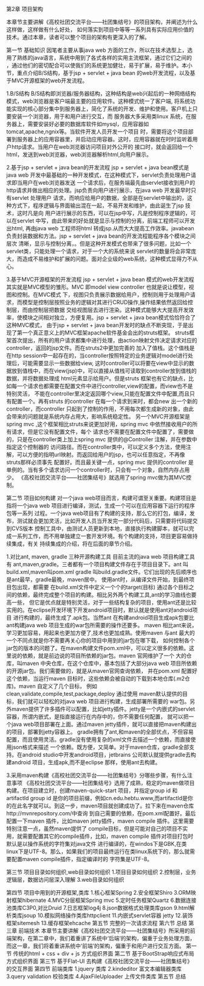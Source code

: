 第2章 项目架构

本章节主要讲解《高校社团交流平台——社团集结号》的项目架构，并阐述为什么这样做，这样做有什么好处，
如何落实到项目中等等一系列具有实际应用价值的技术。通过本章，读者可以整个项目的架构有更深入的了解。

第一节     基础知识
    因笔者主要从事java web 方面的工作，所以在技术选型上，选用了熟练的java语言，系统中用到了各式各样的实用主流框架，通过它们之间的
，通过他们的密切配合可以使我们的系统更加健壮，易于扩展，易于维护。本小节，重点介绍B/S结构，基于jsp + servlet + java bean
的web开发流程，以及基于MVC开源框架的web开发流程。

1.B/S结构
    B/S结构即浏览器/服务器结构，这种结构是web兴起后的一种网络结构模式，web浏览器是客户端最主要的应用软件。这种模式统一了客户端,
将系统功能实现的核心部分集中到服务器上，简化了系统的开发、维护和使用。客户机上只要安装一个浏览器，用于和用户进行交互，而
服务器大多采用类linux 系统，在服务器上，需要安装好必要的数据库软件如mysql，应用容器如tomcat,apache,ngnix等。当软件开发人员开发一个项目
时，需要将这个项目部署到服务器上的应用容器里，并启动应用容器。这时，应用容器就在时时监听着用户http请求。当用户在web浏览器访问项目对外公开的
接口时，就会返回给一个html，发送到web浏览器，web浏览器解析html,向用户展示。

2.基于jsp + servlet + java bean的开发流程
    jsp + servlet + java bean模式是java web 开发中最基础的一种开发模式，在这种模式下，servlet负责处理用户请求即当用户在web浏览器发送
一个请求后，在服务端最先由servlet接收到用户的http请求并做出相应的处理。jsp负责向用户进行展示，在java web 开发最早时只有servlet 处理用户
请求，而响应给用户的数据，全部是在servlet中输出的，这种方式下，程序逻辑与界面输出混在一起，不易开发和维护，由此诞生了jsp 技术，这时凡是向
用户进行展示的东西，可以在jsp中写，凡是控制程序逻辑的，可以在servlet 中写，由此带来的好处就是显示与控制的分离，前端工程师可以开发出html,
再由java web 工程师将html 转成jsp.从而大大提高工作效率。javabean负责封装数据和方法。jsp + servlet + java bean的开发流程能程序各个模块之间层次
清晰，显示与控制分离，。但是这种开发模式也带来了很多问题，比如一个servlet类，只能处理一个请求，对于一个大的系统来说
servlet的数量将会非常庞大，而造成不易维护和扩展的问题。面对企业级的web系统，这种模式显得力不从心。

3.基于MVC开源框架的开发流程
    jsp + servlet + java bean 模式的web开发流程其实就是MVC模型的雏形。MVC 即model view controller 也就是说让模型，视图和控制。在MVC模式
下，视图只负责展示数据给用户，控制则用于处理用户请求，而模型是控制层按照业务的逻辑对其进行CRUD操作,操作结果依然返回给控制层，而由控制层把数据
交给视图层去进行渲染。这种模式能够大大提高开发效率，使模块之间相对独立，方便复用。jsp + servlet + java bean模式恰恰符合了这种MVC模式，
由于jsp + servlet + java bean开发时的缺点不断突现，于是出现了第一个真正意义上的MVC框架apache软件基金会出的struts框架。
    struts框架首次提出，所有的用户请求都集中进行处理，由action映射文件决定请求对应的controller，返回的jsp文件。而在struts2中更加完善的
加入了值栈。这个值栈是在http session中一起存在的，当controller按照特定的业务逻辑对model进行处理后，可能需要显示一些数据给view,
这时controller可以将要在view中显示的数据放到值栈中，而在view(jsp)中，可以直接从值栈可读取到controller放到值栈的数据，并将数据处理成
html元素显示给用户。但是struts 框架也有它的缺点，比如每一个请求也都需要在配置文件中进行controller,view的配置，而view也不是特别灵活，
不能在controller里决定返回哪个view,只能在配置文件中配置,而且只有配置一个。再有struts 的controller 在每一个请求到来时，都会new 出一个新的
controller，而controller 只起到了控制的作用，不用每次都生成新的对象，由此会带来的问题就是系统内存占用大，影响系统稳定性。
    另一个MVC开源框架是spring mvc ,这个框架相比struts来说更加好用，spring mvc 中依然接收用户的所有请求，但是它没有配置文件，每个
请求也不需要在配置文件中配置了，需要做的，只是在controller类上加上spring mvc 提供的@Controller 注解，并在参数中指定这个控制器的
访问路径。而在controller类中，可以定义多个方法，使用注解，可以方便的指明url映射。而返回给用户的jsp，也可以任意指定，不再像struts那样必须事先
配置好。而且最关键一点，spring mvc 提供的controller 是单例的。当有多个请求访问一个controller时，只会有一个对象，自然内存占用少。
《高校社团交流平台——社团集结号》就选用了spring mvc做为其MVC控制。

第二节     项目如何构建
    对一个java web项目而言，构建可谓至关重要。构建项目是指将一个java web 项目进行编译，测试，生成一个可以在应用容器下运行的程序包等一系列
过程。一个java web项目有了构建的支持，那么它的打包，编译，发布，测试就会更加灵活，比如开发人员当开发完一部分代码后，只需要将代码提交到CVS版本
控制工具中，由测试人员更新到本地，直接执行构建脚本，就可以完成一系列工作，而不用单独建立一套开发环境。有个构建的支持，项目更容易做持续集成，有关
持续集成的介绍，将在后面的章节介绍。

1.对比ant, maven, gradle 三种开源构建工具
    目前主流的java web 项目构建工具有 ant,maven,gradle。三者都有一个项目构建文件存在于项目目录下。ant 叫build.xml,maven叫pom.xml
gradle 叫build.gradle文件。它们出现的先后顺序也是ant最早，gradle最晚，maven居中。 使用ant时，从编译文件开始，到最终项目包出现，都需要
在build.xml文件中定义一个个的target(目标) 通过各个目标之间的依赖，最终完成整个项目的构建。相比另外两个构建工具,ant的学习曲线也要高一些，
但它是优点就是特别灵活，对于一些结构复杂的项目，使用ant还是比较实用的。在eclipse开发环境下开发android项目时，默认就是使用ant对android项目
进行构建的，最终生成了.apk包。当然ant 在构建android项目生成apk包要比ant构建java web 项目生成的war包所需要的操作还要多。
    maven 相比ant来说，学习更加容易，用起来也更加方便了,技术也更加成熟。使用maven 与ant 最大的一个不同点就是你不需要再关心你的项目中用到的jar包在哪下载，
如何控制各个jar包的版本的问题了。在maven构建文件pom.xml中，可以定义很多的依赖。这里说的依赖，就是前边说的项目所依赖的jar包。maven 官网维护了一个
大的仓库，叫maven 中央仓库，在这个仓库中，基本包括了大部分java web 项目所依赖的开源jar包。我们需要做的，就是从maven官网查询依赖，
并在pom.xml 配置好这个依赖，当运行maven 目标时，这些依赖会被自动的下载到本地仓库(.m2仓库)。maven 自定义了几个目标，
例如clean,validate,compile,test,package,deploy 通过使用 maven默认提供的目标，我们就可以轻松的对java web 项目进行构建，生成部署所需要的
war包。另外maven提供了许多插件可以配置，比如jetty插件。jetty是一个内嵌式的servlet容器，所谓内嵌式，是指直接运行在内存中的，你不需要任何配置，
就可以把一个java web项目部署在上面。通过maven jetty插件，就可以直接把maven构建出的项目，部署到jetty容器上。
    gradle拥有了ant,和maven的全部优点，不但容易配置，而且使用灵活。gradle没有使用复杂的xml文件去描述一个依赖，而直接使用json格式来描述
一个依赖。既方便，又简单。对于maven仓库，gradle全部支持。在android studio中开发android项目，jetbrains 公司默认就提供gradle去构建android
项目，生成apk,而不是eclipse 那样，使用ant去构建。

3.采用maven构建《高校社团交流平台——社团集结号》分哪些步骤，有什么注意事项
    《高校社团交流平台——社团集结号》选用了成熟，稳定的maven做项目构建。在项目建立时，创建maven-quick-start 项目，并指定group id 和artifactId
group id 是你的项目前缀，例如cn.edu.hebtu.www,而artifactId是你的在此名字就可以。到这一步，maven项目就创建成功了。拉下来在maven仓库http://mvnrepository.com/中查询
到自己需要的依赖，在pom.xml配置好。最后配置一下maven 插件，比如maven jetty插件，maven compile 插件。这里需要特别注意一点，虽然maven提供了
compile目标，但是可能对自己的项目不实用，就需要配置其它的compile插件，比如，maven compile 插件对项目打包时默认是以操作系统的字符集对java文件
进行编译的，在windos下是GBK,在类linux下是UTF-8。那么，如果我们的项目最终运行在类linux系统下的，那么就需要配置maven compile插件，指定编译时的
字符集是UTF-8。

第三节     项目目录如何组织,web目录如何组织
1.项目目录如何组织
2.控制层，业务逻辑层，数据访问层深入理解
3.web目录如何组织


第四节     项目中用到的开源框架,类库
1.核心框架Spring
2.安全框架Shiro
3.ORM映射框架hibernate
4.MVC分层框架Spring mvc
5.定时任务框架Quartz
6.数据连接池类库C3P0,对比Druid
7.日志框架log4j
8.json数据格式处理类库gson
9.html解析类库jsoup
10.模拟网络操作类库httpclient
11.内嵌式servlet容器 jetty
12.装饰框架sitemesh
13.缓存框架ehcache
第五节     完整的一次请求流程
第六节     总结
第三章     前端技术
本章节主要讲解《高校社团交流平台——社团集结号》所采用的前端架构，在第二章中，我们着重讲了系统中‘后端’的架构，偏重于业务处理方面，
而这一章，我们将着重讲系统中‘前端’的架构，偏重于和用户进行交互方面。
第一节     传统的html + css + div + js 方式组织界面
第二节     基于BootStrap响应式布局方式组织界面
第三节     基于Flat-UI 去构建《高校社团交流平台——社团集结号》的交互界面
第四节     前端类库
1.jquery 类库
2.kindeditor 富文本编辑器类库
3.query validation 校验类库
4.AjaxFileUploader 上传文件类库
第五节     总结


